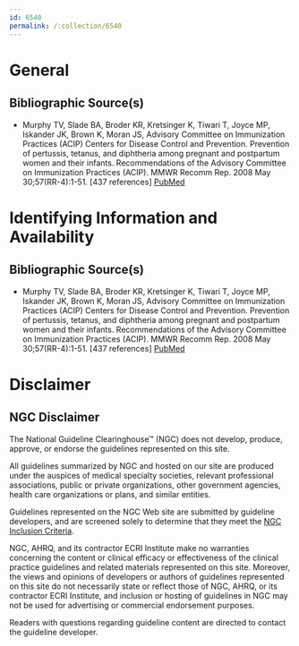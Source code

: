 ```yaml
---
id: 6540
permalink: /:collection/6540
---
```


# General

## Bibliographic Source(s)

- Murphy TV, Slade BA, Broder KR, Kretsinger K, Tiwari T, Joyce MP, Iskander JK, Brown K, Moran JS, Advisory Committee on Immunization Practices (ACIP) Centers for Disease Control and Prevention. Prevention of pertussis, tetanus, and diphtheria among pregnant and postpartum women and their infants. Recommendations of the Advisory Committee on Immunization Practices (ACIP). MMWR Recomm Rep. 2008 May 30;57(RR-4):1-51. [437 references] [ PubMed ](http://www.ncbi.nlm.nih.gov/entrez/query.fcgi?cmd=Retrieve&db=pubmed&dopt=Abstract&list_uids=18509304)

# Identifying Information and Availability

## Bibliographic Source(s)

- Murphy TV, Slade BA, Broder KR, Kretsinger K, Tiwari T, Joyce MP, Iskander JK, Brown K, Moran JS, Advisory Committee on Immunization Practices (ACIP) Centers for Disease Control and Prevention. Prevention of pertussis, tetanus, and diphtheria among pregnant and postpartum women and their infants. Recommendations of the Advisory Committee on Immunization Practices (ACIP). MMWR Recomm Rep. 2008 May 30;57(RR-4):1-51. [437 references] [ PubMed ](http://www.ncbi.nlm.nih.gov/entrez/query.fcgi?cmd=Retrieve&db=pubmed&dopt=Abstract&list_uids=18509304)

# Disclaimer

## NGC Disclaimer

The National Guideline Clearinghouse™ (NGC) does not develop, produce, approve, or endorse the guidelines represented on this site.

All guidelines summarized by NGC and hosted on our site are produced under the auspices of medical specialty societies, relevant professional associations, public or private organizations, other government agencies, health care organizations or plans, and similar entities.

Guidelines represented on the NGC Web site are submitted by guideline developers, and are screened solely to determine that they meet the [NGC Inclusion Criteria](/help-and-about/summaries/inclusion-criteria).

NGC, AHRQ, and its contractor ECRI Institute make no warranties concerning the content or clinical efficacy or effectiveness of the clinical practice guidelines and related materials represented on this site. Moreover, the views and opinions of developers or authors of guidelines represented on this site do not necessarily state or reflect those of NGC, AHRQ, or its contractor ECRI Institute, and inclusion or hosting of guidelines in NGC may not be used for advertising or commercial endorsement purposes.

Readers with questions regarding guideline content are directed to contact the guideline developer.

